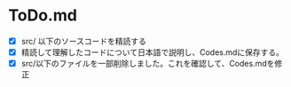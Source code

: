 # ToDo.md

- [x] src/ 以下のソースコードを精読する
- [x] 精読して理解したコードについて日本語で説明し、Codes.mdに保存する。
- [x] src/以下のファイルを一部削除しました。これを確認して、Codes.mdを修正

